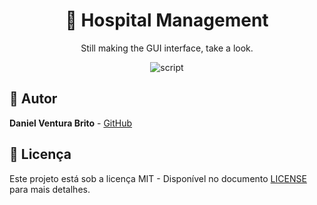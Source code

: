  <h1 align="center"> 🏥 Hospital Management </h1>
 <p style="text-align: center;">
    Still making the GUI interface, take a look.
 </p>

<div align="center" style="text-align: center">
<img src="https://i.imgur.com/Wm9CGei.png" alt="script">
</div>

## 👷 Autor
**Daniel Ventura Brito** - [GitHub](https://github.com/dventurb)

## 📄 Licença
Este projeto está sob a licença MIT - Disponível no documento [LICENSE](./LICENSE) para mais detalhes.


